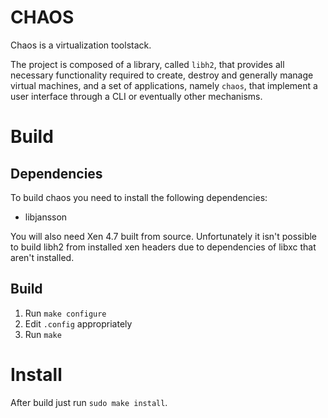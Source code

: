 # CHAOS

Chaos is a virtualization toolstack.

The project is composed of a library, called `libh2`, that provides all
necessary functionality required to create, destroy and generally manage
virtual machines, and a set of applications, namely `chaos`, that implement a
user interface through a CLI or eventually other mechanisms.

# Build

## Dependencies

To build chaos you need to install the following dependencies:

* libjansson

You will also need Xen 4.7 built from source. Unfortunately it isn't possible
to build libh2 from installed xen headers due to dependencies of libxc that
aren't installed.


## Build

1. Run `make configure`
2. Edit `.config` appropriately
3. Run `make`


# Install

After build just run `sudo make install`.
